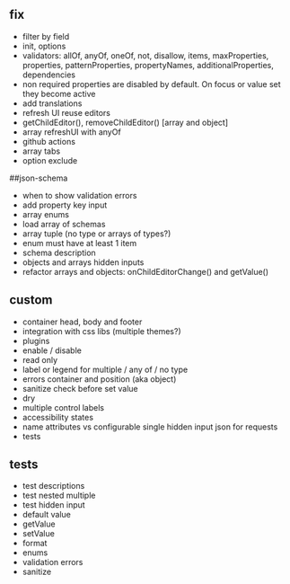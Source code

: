 ## fix

- filter by field
- init, options
- validators: allOf, anyOf, oneOf, not, disallow, items, maxProperties, properties, patternProperties, propertyNames, additionalProperties, dependencies 
- non required properties are disabled by default. On focus or value set they become active
- add translations
- refresh UI reuse editors
- getChildEditor(), removeChildEditor() [array and object]
- array refreshUI with anyOf
- github actions
- array tabs
- option exclude

##json-schema
- when to show validation errors
- add property key input
- array enums
- load array of schemas
- array tuple (no type or arrays of types?)
- enum must have at least 1 item
- schema description
- objects and arrays hidden inputs
- refactor arrays and objects: onChildEditorChange() and getValue()

## custom
- container head, body and footer
- integration with css libs (multiple themes?)
- plugins
- enable / disable
- read only
- label or legend for multiple / any of / no type
- errors container and position (aka object)
- sanitize check before set value
- dry
- multiple control labels
- accessibility states
- name attributes vs configurable single hidden input json for requests
- tests

## tests

- test descriptions
- test nested multiple
- test hidden input
- default value
- getValue
- setValue
- format
- enums
- validation errors
- sanitize
